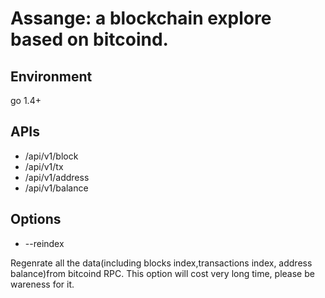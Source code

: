 Assange: a blockchain explore based on bitcoind.
=======

Environment
-------

go 1.4+

APIs
-------

* /api/v1/block
* /api/v1/tx
* /api/v1/address
* /api/v1/balance

Options
-------

* --reindex

Regenrate all the data(including blocks index,transactions index, address balance)from bitcoind RPC. This option will cost very long time, please be wareness for it.  
